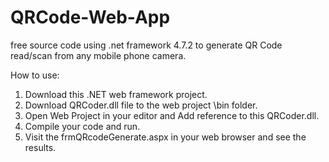# QRCode-Web-App
free source code using .net framework 4.7.2 to generate QR Code read/scan from any mobile phone camera.

How to use:

1. Download this .NET web framework project.
2. Download QRCoder.dll file to the web project \bin folder.
3. Open Web Project in your editor and Add reference to this QRCoder.dll.
4. Compile your code and run.
5. Visit the frmQRcodeGenerate.aspx in your web browser and see the results.
